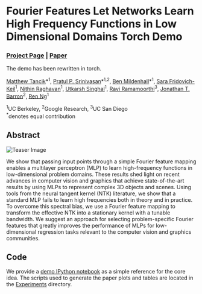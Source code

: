 # Fourier Features Let Networks Learn  High Frequency Functions in Low Dimensional Domains Torch Demo
### [Project Page](https://bmild.github.io/fourfeat/) | [Paper](https://arxiv.org/abs/2006.10739)
The demo has been rewritten in torch.

[Matthew Tancik](http://tancik.com/)\*<sup>1</sup>,
[Pratul P. Srinivasan](https://people.eecs.berkeley.edu/~pratul/)\*<sup>1,2</sup>,
[Ben Mildenhall](https://people.eecs.berkeley.edu/~bmild/)\*<sup>1</sup>,
[Sara Fridovich-Keil](https://people.eecs.berkeley.edu/~sfk/)<sup>1</sup>,
[Nithin Raghavan](https://www.linkedin.com/in/nithinraghavan/)<sup>1</sup>,
[Utkarsh Singhal](https://scholar.google.com/citations?user=lvA86MYAAAAJ&hl=en)<sup>1</sup>,
[Ravi Ramamoorthi](http://cseweb.ucsd.edu/~ravir/)<sup>3</sup>,
[Jonathan T. Barron](http://jonbarron.info/)<sup>2</sup>,
[Ren Ng](https://www2.eecs.berkeley.edu/Faculty/Homepages/yirenng.html)<sup>1</sup><br>

<sup>1</sup>UC Berkeley, <sup>2</sup>Google Research, <sup>3</sup>UC San Diego <br>
<sup>*</sup>denotes equal contribution


## Abstract
![Teaser Image](https://user-images.githubusercontent.com/3310961/84946597-cdf59800-b09d-11ea-8f0a-e8aaeee77829.png)

We show that passing input points through a simple Fourier feature mapping enables a multilayer perceptron (MLP) to learn high-frequency functions in low-dimensional problem domains. These results shed light on recent advances in computer vision and graphics that achieve state-of-the-art results by using MLPs to represent complex 3D objects and scenes. Using tools from the neural tangent kernel (NTK) literature, we show that a standard MLP fails to learn high frequencies both in theory and in practice. To overcome this spectral bias, we use a Fourier feature mapping to transform the effective NTK into a stationary kernel with a tunable bandwidth. We suggest an approach for selecting problem-specific Fourier features that greatly improves the performance of MLPs for low-dimensional regression tasks relevant to the computer vision and graphics communities.

## Code
We provide a [demo IPython notebook](https://colab.research.google.com/github/tancik/fourier-feature-networks/blob/master/Demo.ipynb) as a simple reference for the core idea. The scripts used to generate the paper plots and tables are located in the [Experiments](https://github.com/tancik/fourier-feature-networks/tree/master/Experiments) directory.
